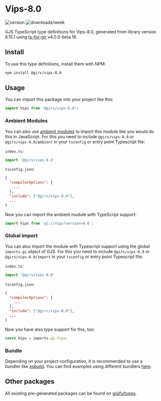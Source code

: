 
# Vips-8.0

![version](https://img.shields.io/npm/v/@girs/vips-8.0)
![downloads/week](https://img.shields.io/npm/dw/@girs/vips-8.0)


GJS TypeScript type definitions for Vips-8.0, generated from library version 8.15.1 using [ts-for-gir](https://github.com/gjsify/ts-for-gir) v4.0.0-beta.18.


## Install

To use this type definitions, install them with NPM:
```bash
npm install @girs/vips-8.0
```

## Usage

You can import this package into your project like this:
```ts
import Vips from '@girs/vips-8.0';
```

### Ambient Modules

You can also use [ambient modules](https://github.com/gjsify/ts-for-gir/tree/main/packages/cli#ambient-modules) to import this module like you would do this in JavaScript.
For this you need to include `@girs/vips-8.0` or `@girs/vips-8.0/ambient` in your `tsconfig` or entry point Typescript file:

`index.ts`:
```ts
import '@girs/vips-8.0'
```

`tsconfig.json`:
```json
{
  "compilerOptions": {
    ...
  },
  "include": ["@girs/vips-8.0"],
  ...
}
```

Now you can import the ambient module with TypeScript support: 

```ts
import Vips from 'gi://Vips?version=8.0';
```

### Global import

You can also import the module with Typescript support using the global `imports.gi` object of GJS.
For this you need to include `@girs/vips-8.0` or `@girs/vips-8.0/import` in your `tsconfig` or entry point Typescript file:

`index.ts`:
```ts
import '@girs/vips-8.0'
```

`tsconfig.json`:
```json
{
  "compilerOptions": {
    ...
  },
  "include": ["@girs/vips-8.0"],
  ...
}
```

Now you have also type support for this, too:

```ts
const Vips = imports.gi.Vips;
```

### Bundle

Depending on your project configuration, it is recommended to use a bundler like [esbuild](https://esbuild.github.io/). You can find examples using different bundlers [here](https://github.com/gjsify/ts-for-gir/tree/main/examples).

## Other packages

All existing pre-generated packages can be found on [gjsify/types](https://github.com/gjsify/types).

